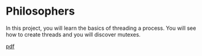 # Philosophers
In this project, you will learn the basics of threading a process. You will see how to create threads and you will discover mutexes.

[pdf]()
